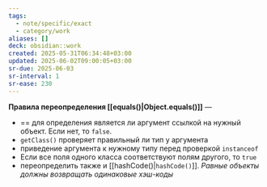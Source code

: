 ```yaml
---
tags:
  - note/specific/exact
  - category/work
aliases: []
deck: obsidian::work
created: 2025-05-31T06:34:48+03:00
updated: 2025-06-02T09:00:05+03:00
sr-due: 2025-06-03
sr-interval: 1
sr-ease: 230
---
```


**Правила переопределения [[equals()|Object.equals()]]**
—
- == для определения является ли аргумент ссылкой на нужный объект. Если нет, то `false`.
- `getClass()` проверяет правильный ли тип у аргумента
- приведение аргумента к нужному типу перед проверкой `instanceof`
- Если все поля одного класса соответствуют полям другого, то `true`
- переопределить также и [[hashCode()|`hashCode()`]]. *Равные объекты должны возвращать одинаковые хэш-коды*
